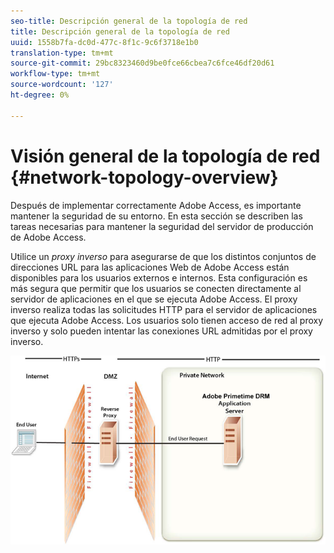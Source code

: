 ```yaml
---
seo-title: Descripción general de la topología de red
title: Descripción general de la topología de red
uuid: 1558b7fa-dc0d-477c-8f1c-9c6f3718e1b0
translation-type: tm+mt
source-git-commit: 29bc8323460d9be0fce66cbea7c6fce46df20d61
workflow-type: tm+mt
source-wordcount: '127'
ht-degree: 0%

---
```



# Visión general de la topología de red {#network-topology-overview}

Después de implementar correctamente Adobe Access, es importante mantener la seguridad de su entorno. En esta sección se describen las tareas necesarias para mantener la seguridad del servidor de producción de Adobe Access.

Utilice un *proxy inverso* para asegurarse de que los distintos conjuntos de direcciones URL para las aplicaciones Web de Adobe Access están disponibles para los usuarios externos e internos. Esta configuración es más segura que permitir que los usuarios se conecten directamente al servidor de aplicaciones en el que se ejecuta Adobe Access. El proxy inverso realiza todas las solicitudes HTTP para el servidor de aplicaciones que ejecuta Adobe Access. Los usuarios solo tienen acceso de red al proxy inverso y solo pueden intentar las conexiones URL admitidas por el proxy inverso.

<!--<a id="fig-frx-dcg-44"></a>-->

![](assets/AdobeAccess_4_SecureDeployment_web.png)

